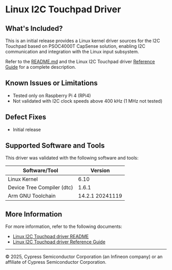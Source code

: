 # Linux I2C Touchpad Driver

## What's Included?

This is an initial release provides a Linux kernel driver sources for the I2C Touchpad based on PSOC4000T CapSense solution, enabling I2C communication and integration with the Linux input subsystem.

Refer to the [README.md](./README.md) and the Linux I2C Touchpad driver [Reference Guide](./doc/REFERENCE_GUIDE.md) for a complete description.

## Known Issues or Limitations
- Tested only on Raspberry Pi 4 (RPi4)
- Not validated with I2C clock speeds above 400 kHz (1 MHz not tested)

## Defect Fixes
- Initial release

## Supported Software and Tools

This driver was validated with the following software and tools:

| Software/Tool                | Version         |
|------------------------------|-----------------|
| Linux Kernel                 | 6.10       	 |
| Device Tree Compiler (dtc)   | 1.6.1           |
| Arm GNU Toolchain            | 14.2.1 20241119 |

## More Information

For more information, refer to the following documents:

* [Linux I2C Touchpad driver README](./README.md)
* [Linux I2C Touchpad driver Reference Guide](./doc/REFERENCE_GUIDE.md)

---
© 2025, Cypress Semiconductor Corporation (an Infineon company) or an affiliate of Cypress Semiconductor Corporation.
